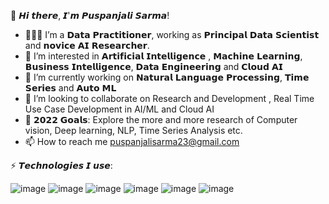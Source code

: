 👋 𝙃𝙞 𝙩𝙝𝙚𝙧𝙚, 𝙄'𝙢 𝙋𝙪𝙨𝙥𝙖𝙣𝙟𝙖𝙡𝙞 𝙎𝙖𝙧𝙢𝙖!

- 👩🏻‍💻 I’m a 𝗗𝗮𝘁𝗮 𝗣𝗿𝗮𝗰𝘁𝗶𝘁𝗶𝗼𝗻𝗲𝗿, working as 𝗣𝗿𝗶𝗻𝗰𝗶𝗽𝗮𝗹 𝗗𝗮𝘁𝗮 𝗦𝗰𝗶𝗲𝗻𝘁𝗶𝘀𝘁 and 𝗻𝗼𝘃𝗶𝗰𝗲 𝗔𝗜 𝗥𝗲𝘀𝗲𝗮𝗿𝗰𝗵𝗲𝗿.
- 👀 I’m interested in 𝗔𝗿𝘁𝗶𝗳𝗶𝗰𝗶𝗮𝗹 𝗜𝗻𝘁𝗲𝗹𝗹𝗶𝗴𝗲𝗻𝗰𝗲 , 𝗠𝗮𝗰𝗵𝗶𝗻𝗲 𝗟𝗲𝗮𝗿𝗻𝗶𝗻𝗴, 𝗕𝘂𝘀𝗶𝗻𝗲𝘀𝘀  𝗜𝗻𝘁𝗲𝗹𝗹𝗶𝗴𝗲𝗻𝗰𝗲, 𝗗𝗮𝘁𝗮 𝗘𝗻𝗴𝗶𝗻𝗲𝗲𝗿𝗶𝗻𝗴 and 𝗖𝗹𝗼𝘂𝗱 𝗔𝗜
- 🌱 I’m currently working on 𝗡𝗮𝘁𝘂𝗿𝗮𝗹 𝗟𝗮𝗻𝗴𝘂𝗮𝗴𝗲 𝗣𝗿𝗼𝗰𝗲𝘀𝘀𝗶𝗻𝗴, 𝗧𝗶𝗺𝗲 𝗦𝗲𝗿𝗶𝗲𝘀 and 𝗔𝘂𝘁𝗼 𝗠𝗟
- 💞️ I’m looking to collaborate on Research and Development , Real Time Use Case Development in AI/ML and Cloud AI
- 🥅 𝟮𝟬𝟮𝟮 𝗚𝗼𝗮𝗹𝘀: Explore the more and more research of Computer vision, Deep learning, NLP, Time Series Analysis etc.
- 📫 How to reach me puspanjalisarma23@gmail.com

⚡ 𝙏𝙚𝙘𝙝𝙣𝙤𝙡𝙤𝙜𝙞𝙚𝙨 𝙄 𝙪𝙨𝙚:

![image](https://user-images.githubusercontent.com/57171367/163662208-f56ec580-b9d9-45c7-8143-ab6478734cdd.png) ![image](https://user-images.githubusercontent.com/57171367/163662243-ad5a9ad4-0bb3-4fa3-8135-98416dbf40e5.png) ![image](https://user-images.githubusercontent.com/57171367/163662254-38d647c0-d531-494d-9e31-9320ad0506c0.png) ![image](https://user-images.githubusercontent.com/57171367/163662281-e7cd33c1-6e5b-47f7-b178-d884137ff4fd.png) ![image](https://user-images.githubusercontent.com/57171367/163662287-60ef8066-5ab9-4010-977f-deea9f3c9713.png) ![image](https://user-images.githubusercontent.com/57171367/163662308-c7d6b002-2075-48dc-b554-a5cbb58512d4.png)









<!---
puspanjalis/puspanjalis is a ✨ special ✨ repository because its `README.md` (this file) appears on your GitHub profile.
You can click the Preview link to take a look at your changes.
--->
